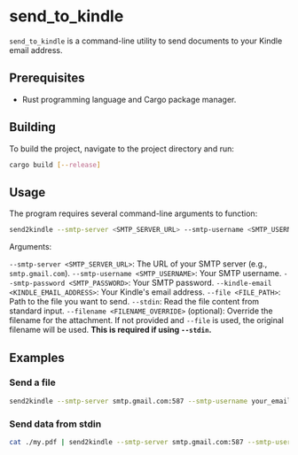 # send_to_kindle

`send_to_kindle` is a command-line utility to send documents to your Kindle email address.

## Prerequisites

- Rust programming language and Cargo package manager.

## Building

To build the project, navigate to the project directory and run:

```sh
cargo build [--release]
```

## Usage

The program requires several command-line arguments to function:

```sh
send2kindle --smtp-server <SMTP_SERVER_URL> --smtp-username <SMTP_USERNAME> --smtp-password <SMTP_PASSWORD> --kindle-email <KINDLE_EMAIL_ADDRESS> (--file <FILE_PATH> | --stdin) [--filename <FILENAME_OVERRIDE>]
```

Arguments:

`--smtp-server <SMTP_SERVER_URL>`: The URL of your SMTP server (e.g., `smtp.gmail.com`).
`--smtp-username <SMTP_USERNAME>`: Your SMTP username.
`--smtp-password <SMTP_PASSWORD>`: Your SMTP password.
`--kindle-email <KINDLE_EMAIL_ADDRESS>`: Your Kindle's email address.
`--file <FILE_PATH>`: Path to the file you want to send.
`--stdin`: Read the file content from standard input.
`--filename <FILENAME_OVERRIDE>` (optional): Override the filename for the attachment. If not provided and `--file` is used, the original filename will be used. **This is required if using `--stdin`.**

## Examples

### Send a file

```sh
send2kindle --smtp-server smtp.gmail.com:587 --smtp-username your_email@gmail.com --smtp-password your_password --kindle-email your_kindle@kindle.com --file ./invoice.test.pdf
```

### Send data from stdin

```sh
cat ./my.pdf | send2kindle --smtp-server smtp.gmail.com:587 --smtp-username your_email@gmail.com --smtp-password your_password --kindle-email your_kindle@kindle.com --stdin --filename "renamed.my.pdf"
```
